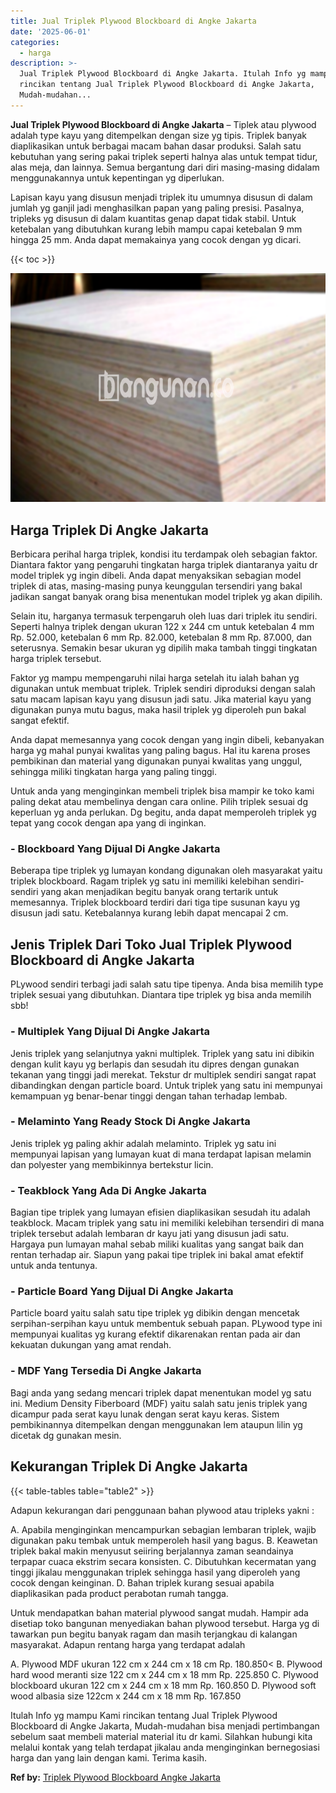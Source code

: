 ```yaml
---
title: Jual Triplek Plywood Blockboard di Angke Jakarta
date: '2025-06-01'
categories:
  - harga
description: >-
  Jual Triplek Plywood Blockboard di Angke Jakarta. Itulah Info yg mampu Kami
  rincikan tentang Jual Triplek Plywood Blockboard di Angke Jakarta,
  Mudah-mudahan...
---
```


**Jual Triplek Plywood Blockboard di Angke Jakarta** – Tiplek atau plywood adalah type kayu yang ditempelkan dengan size yg tipis. Triplek banyak diaplikasikan untuk berbagai macam bahan dasar produksi. Salah satu kebutuhan yang sering pakai triplek seperti halnya alas untuk tempat tidur, alas meja, dan lainnya. Semua bergantung dari diri masing-masing didalam menggunakannya untuk kepentingan yg diperlukan.

Lapisan kayu yang disusun menjadi triplek itu umumnya disusun di dalam jumlah yg ganjil jadi menghasilkan papan yang paling presisi. Pasalnya, tripleks yg disusun di dalam kuantitas genap dapat tidak stabil. Untuk ketebalan yang dibutuhkan kurang lebih mampu capai ketebalan 9 mm hingga 25 mm. Anda dapat memakainya yang cocok dengan yg dicari.

{{< toc >}}

![Jual Triplek Plywood Blockboard di Angke Jakarta](/images/jual-triplek-murah-35.png)

## Harga Triplek Di Angke Jakarta

Berbicara perihal harga triplek, kondisi itu terdampak oleh sebagian faktor. Diantara faktor yang pengaruhi tingkatan harga triplek diantaranya yaitu dr model triplek yg ingin dibeli. Anda dapat menyaksikan sebagian model triplek di atas, masing-masing punya keunggulan tersendiri yang bakal jadikan sangat banyak orang bisa menentukan model triplek yg akan dipilih.

Selain itu, harganya termasuk terpengaruh oleh luas dari triplek itu sendiri. Seperti halnya triplek dengan ukuran 122 x 244 cm untuk ketebalan 4 mm Rp. 52.000, ketebalan 6 mm Rp. 82.000, ketebalan 8 mm Rp. 87.000, dan seterusnya. Semakin besar ukuran yg dipilih maka tambah tinggi tingkatan harga triplek tersebut.

Faktor yg mampu mempengaruhi nilai harga setelah itu ialah bahan yg digunakan untuk membuat triplek. Triplek sendiri diproduksi dengan salah satu macam lapisan kayu yang disusun jadi satu. Jika material kayu yang digunakan punya mutu bagus, maka hasil triplek yg diperoleh pun bakal sangat efektif.

Anda dapat memesannya yang cocok dengan yang ingin dibeli, kebanyakan harga yg mahal punyai kwalitas yang paling bagus. Hal itu karena proses pembikinan dan material yang digunakan punyai kwalitas yang unggul, sehingga miliki tingkatan harga yang paling tinggi.

Untuk anda yang menginginkan membeli triplek bisa mampir ke toko kami paling dekat atau membelinya dengan cara online. Pilih triplek sesuai dg keperluan yg anda perlukan. Dg begitu, anda dapat memperoleh triplek yg tepat yang cocok dengan apa yang di inginkan.

### \- Blockboard Yang Dijual Di Angke Jakarta

Beberapa tipe triplek yg lumayan kondang digunakan oleh masyarakat yaitu triplek blockboard. Ragam triplek yg satu ini memiliki kelebihan sendiri-sendiri yang akan menjadikan begitu banyak orang tertarik untuk memesannya. Triplek blockboard terdiri dari tiga tipe susunan kayu yg disusun jadi satu. Ketebalannya kurang lebih dapat mencapai 2 cm.

## Jenis Triplek Dari Toko Jual Triplek Plywood Blockboard di Angke Jakarta

PLywood sendiri terbagi jadi salah satu tipe tipenya. Anda bisa memilih type triplek sesuai yang dibutuhkan. Diantara tipe triplek yg bisa anda memilih sbb!

### \- Multiplek Yang Dijual Di Angke Jakarta

Jenis triplek yang selanjutnya yakni multiplek. Triplek yang satu ini dibikin dengan kulit kayu yg berlapis dan sesudah itu dipres dengan gunakan tekanan yang tinggi jadi merekat. Tekstur dr multiplek sendiri sangat rapat dibandingkan dengan particle board. Untuk triplek yang satu ini mempunyai kemampuan yg benar-benar tinggi dengan tahan terhadap lembab.

### \- Melaminto Yang Ready Stock Di Angke Jakarta

Jenis triplek yg paling akhir adalah melaminto. Triplek yg satu ini mempunyai lapisan yang lumayan kuat di mana terdapat lapisan melamin dan polyester yang membikinnya bertekstur licin.

### \- Teakblock Yang Ada Di Angke Jakarta

Bagian tipe triplek yang lumayan efisien diaplikasikan sesudah itu adalah teakblock. Macam triplek yang satu ini memiliki kelebihan tersendiri di mana triplek tersebut adalah lembaran dr kayu jati yang disusun jadi satu. Hargaya pun lumayan mahal sebab miliki kualitas yang sangat baik dan rentan terhadap air. Siapun yang pakai tipe triplek ini bakal amat efektif untuk anda tentunya.

### \- Particle Board Yang Dijual Di Angke Jakarta

Particle board yaitu salah satu tipe triplek yg dibikin dengan mencetak serpihan-serpihan kayu untuk membentuk sebuah papan. PLywood type ini mempunyai kualitas yg kurang efektif dikarenakan rentan pada air dan kekuatan dukungan yang amat rendah.

### \- MDF Yang Tersedia Di Angke Jakarta

Bagi anda yang sedang mencari triplek dapat menentukan model yg satu ini. Medium Density Fiberboard (MDF) yaitu salah satu jenis triplek yang dicampur pada serat kayu lunak dengan serat kayu keras. Sistem pembikinannya ditempelkan dengan menggunakan lem ataupun lilin yg dicetak dg gunakan mesin.

## Kekurangan Triplek Di Angke Jakarta

{{< table-tables table="table2" >}}

Adapun kekurangan dari penggunaan bahan plywood atau tripleks yakni :

A. Apabila menginginkan mencampurkan sebagian lembaran triplek, wajib digunakan paku tembak untuk memperoleh hasil yang bagus. B. Keawetan triplek bakal makin menyusut seiiring berjalannya zaman seandainya terpapar cuaca ekstrim secara konsisten. C. Dibutuhkan kecermatan yang tinggi jikalau menggunakan triplek sehingga hasil yang diperoleh yang cocok dengan keinginan. D. Bahan triplek kurang sesuai apabila diaplikasikan pada product perabotan rumah tangga.

Untuk mendapatkan bahan material plywood sangat mudah. Hampir ada disetiap toko bangunan menyediakan bahan plywood tersebut. Harga yg di tawarkan pun begitu banyak ragam dan masih terjangkau di kalangan masyarakat. Adapun rentang harga yang terdapat adalah

A. Plywood MDF ukuran 122 cm x 244 cm x 18 cm Rp. 180.850< B. Plywood hard wood meranti size 122 cm x 244 cm x 18 mm Rp. 225.850 C. Plywood blockboard ukuran 122 cm x 244 cm x 18 mm Rp. 160.850 D. Plywood soft wood albasia size 122cm x 244 cm x 18 mm Rp. 167.850

Itulah Info yg mampu Kami rincikan tentang Jual Triplek Plywood Blockboard di Angke Jakarta, Mudah-mudahan bisa menjadi pertimbangan sebelum saat membeli material material itu dr kami. Silahkan hubungi kita melalui kontak yang telah terdapat jikalau anda menginginkan bernegosiasi harga dan yang lain dengan kami. Terima kasih.

**Ref by:** [Triplek Plywood Blockboard Angke Jakarta](https://id.wikipedia.org/wiki/Triplek)

